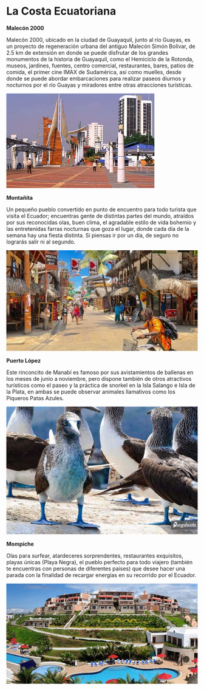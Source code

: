 # La Costa Ecuatoriana 

**Malecón 2000**

Malecón 2000, ubicado en la ciudad de Guayaquil, junto al río Guayas, es un proyecto de regeneración urbana del antiguo Malecón Simón Bolívar, de 2.5 km de extensión en donde se puede disfrutar de los grandes monumentos de la historia de Guayaquil, como el Hemiciclo de la Rotonda, museos, jardines, fuentes, centro comercial, restaurantes, bares, patios de comida, el primer cine IMAX de Sudamérica, así como muelles, desde donde se puede abordar embarcaciones para realizar paseos diurnos y nocturnos por el río Guayas y miradores entre otras atracciones turísticas.

![](malecon.jpg)

**Montañita**

Un pequeño pueblo convertido en punto de encuentro para todo turista que visita el Ecuador; encuentras gente de distintas partes del mundo, atraídos por sus reconocidas olas, buen clima, el agradable estilo de vida bohemio y las entretenidas farras nocturnas que goza el lugar, donde cada día de la semana hay una fiesta distinta. Si piensas ir por un día, de seguro no lograrás salir ni al segundo.

![](montanita.JPG)

**Puerto López**

Este rinconcito de Manabí es famoso por sus avistamientos de ballenas en los meses de junio a noviembre, pero dispone también de otros atractivos turísticos como el paseo y la práctica de snorkel en la Isla Salango e Isla de la Plata, en ambas se puede observar animales llamativos como los Piqueros Patas Azules.

![](puerto.JPG)

**Mompiche**

Olas para surfear, atardeceres sorprendentes, restaurantes exquisitos, playas únicas (Playa Negra), el pueblo perfecto para todo viajero (también te encuentras con personas de diferentes países) que desee hacer una parada con la finalidad de recargar energías en su recorrido por el Ecuador.

![](monpiche.JPG)

